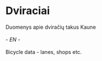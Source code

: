 # Dviraciai
Duomenys apie dviračių takus Kaune
<br><br>
<em>- EN - </em>
<br><br>
Bicycle data - lanes, shops etc.
